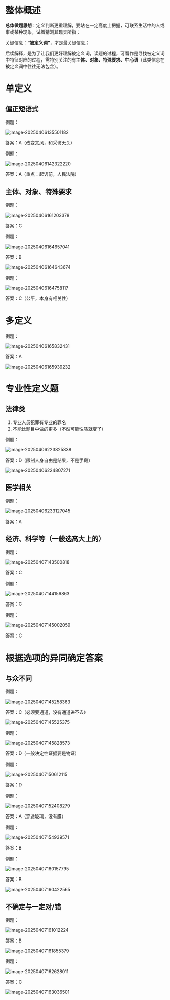 # 整体概述

**总体做题思想**：定义判断更重理解，要站在一定高度上把握，可联系生活中的人或事或某种现象，试着猜测其现实所指；

关键信息：**“被定义词”**，才是最关键信息；

后续解释，是为了让我们更好理解被定义词，读题的过程，可看作是寻找被定义词中特征对应的过程，需特别关注的有主**体、对象、特殊要求、中心语**（此类信息在被定义词中往往无法包含）。

# 单定义

## 偏正短语式

例题：

![image-20250406135501182](https://imagere.oss-cn-beijing.aliyuncs.com/mxyimage-20250406135501182.png)

答案：A（改变文风，和采访无关）

例题：

![image-20250406142322220](https://imagere.oss-cn-beijing.aliyuncs.com/mxyimage-20250406142322220.png)

答案：A（重点：起诉前，人民法院）

## 主体、对象、特殊要求

例题：

![image-20250406161203378](https://imagere.oss-cn-beijing.aliyuncs.com/mxyimage-20250406161203378.png)

答案：C

例题：

![image-20250406164657041](https://imagere.oss-cn-beijing.aliyuncs.com/mxyimage-20250406164657041.png)

答案：B

![image-20250406164643674](https://imagere.oss-cn-beijing.aliyuncs.com/mxyimage-20250406164643674.png)

例题：

![image-20250406164758117](https://imagere.oss-cn-beijing.aliyuncs.com/mxyimage-20250406164758117.png)

答案：C（公平，本身有相关性）

# 多定义

例题：

![image-20250406165832431](https://imagere.oss-cn-beijing.aliyuncs.com/mxyimage-20250406165832431.png)

答案：A

![image-20250406165939232](https://imagere.oss-cn-beijing.aliyuncs.com/mxyimage-20250406165939232.png)

# 专业性定义题

## 法律类

1. 专业人员犯罪有专业的罪名
2. 不能比题目中做的更多（不然可能性质就变了）

例题：

![image-20250406223825838](https://imagere.oss-cn-beijing.aliyuncs.com/mxyimage-20250406223825838.png)

答案：D（限制人身自由是结果，不是手段）

![image-20250406224807271](https://imagere.oss-cn-beijing.aliyuncs.com/mxyimage-20250406224807271.png)

## 医学相关

例题：

![image-20250406233127045](https://imagere.oss-cn-beijing.aliyuncs.com/mxyimage-20250406233127045.png)

答案：A

## 经济、科学等（一般选高大上的）

例题：

![image-20250407143500818](https://imagere.oss-cn-beijing.aliyuncs.com/mxyimage-20250407143500818.png)

答案：C

例题：

![image-20250407144156863](https://imagere.oss-cn-beijing.aliyuncs.com/mxyimage-20250407144156863.png)

答案：C

例题：

![image-20250407145002059](https://imagere.oss-cn-beijing.aliyuncs.com/mxyimage-20250407145002059.png)

答案：C

# 根据选项的异同确定答案

## 与众不同

例题：

![image-20250407145258363](https://imagere.oss-cn-beijing.aliyuncs.com/mxyimage-20250407145258363.png)

答案：C（必须要通道，没有通道进不去）

![image-20250407145525375](https://imagere.oss-cn-beijing.aliyuncs.com/mxyimage-20250407145525375.png)

例题：

![image-20250407145828573](https://imagere.oss-cn-beijing.aliyuncs.com/mxyimage-20250407145828573.png)

答案：D（一般决定性证据要是物证）

例题：

![image-20250407150612115](https://imagere.oss-cn-beijing.aliyuncs.com/mxyimage-20250407150612115.png)

答案：D

例题：

![image-20250407152408279](https://imagere.oss-cn-beijing.aliyuncs.com/mxyimage-20250407152408279.png)

答案：A（穿透玻璃，没有膜）

例题：

![image-20250407154939571](https://imagere.oss-cn-beijing.aliyuncs.com/mxyimage-20250407154939571.png)

答案：B

例题：

![image-20250407160157795](https://imagere.oss-cn-beijing.aliyuncs.com/mxyimage-20250407160157795.png)

答案：B

![image-20250407160422565](https://imagere.oss-cn-beijing.aliyuncs.com/mxyimage-20250407160422565.png)

## 不确定与一定对/错

例题：

![image-20250407161012224](https://imagere.oss-cn-beijing.aliyuncs.com/mxyimage-20250407161012224.png)

答案：B

![image-20250407161855379](https://imagere.oss-cn-beijing.aliyuncs.com/mxyimage-20250407161855379.png)

例题：

![image-20250407162628011](https://imagere.oss-cn-beijing.aliyuncs.com/mxyimage-20250407162628011.png)

答案：C

![image-20250407163036501](https://imagere.oss-cn-beijing.aliyuncs.com/mxyimage-20250407163036501.png)